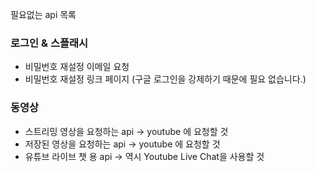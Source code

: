 필요없는 api 목록


### 로그인 & 스플래시
* 비밀번호 재설정 이메일 요청
* 비밀번호 재설정 링크 페이지 (구글 로그인을 강제하기 때문에 필요 없습니다.)


### 동영상
* 스트리밍 영상을 요청하는 api -> youtube 에 요청할 것
* 저장된 영상을 요청하는 api -> youtube 에 요청할 것
* 유튜브 라이브 챗 용 api -> 역시 Youtube Live Chat을 사용할 것




